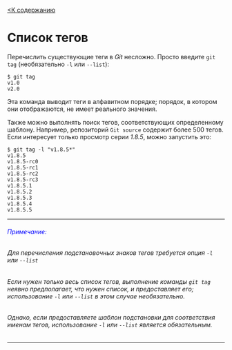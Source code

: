 [<К содержанию](./%D0%9F%D1%80%D0%BE%D1%87%D1%82%D0%B8.md)

# Список тегов

Перечислить существующие теги в *Git* несложно. Просто введите `git tag` (необязательно `-l` или `--list`):

```bush=
$ git tag
v1.0
v2.0
```

Эта команда выводит теги в алфавитном порядке; порядок, в котором они отображаются, не имеет реального значения.

Также можно выполнять поиск тегов, соответствующих определенному шаблону. Например, репозиторий `Git source` содержит более 500 тегов. Если интересует только просмотр серии *1.8.5*, можно запустить это:

```bush=
$ git tag -l "v1.8.5*"
v1.8.5
v1.8.5-rc0
v1.8.5-rc1
v1.8.5-rc2
v1.8.5-rc3
v1.8.5.1
v1.8.5.2
v1.8.5.3
v1.8.5.4
v1.8.5.5
```
***
###### <font color="blue">Примечание:</font>
###### Для перечисления подстановочных знаков тегов требуется опция `-l` или `--list`
###### Если нужен только весь список тегов, выполнение команды `git tag` неявно предполагает, что нужен список, и предоставляет его; использование `-l` или `--list` в этом случае необязательно.

###### Однако, если предоставляете шаблон подстановки для соответствия именам тегов, использование `-l` или `--list` является обязательным.
***
